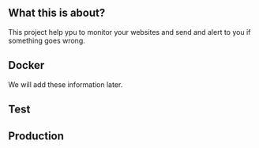 
## What this is about?

This project help ypu to monitor your websites and send and alert to you if something goes wrong.

## Docker 

We will add these information later.

## Test

## Production

